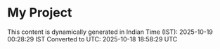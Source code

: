 # My Project

This content is dynamically generated in Indian Time (IST): 2025-10-19 00:28:29 IST
Converted to UTC: 2025-10-18 18:58:29 UTC
